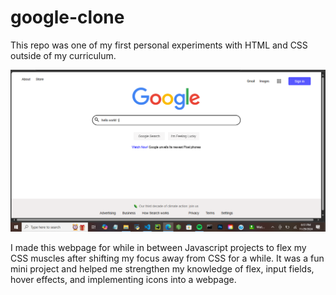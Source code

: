 # google-clone
This repo was one of my first personal experiments with HTML and CSS outside of my curriculum. 

![A screenshot of my Google homepage clone](./Screenshot%20(26).png "Google Home Page Clone Screenshot")

I made this webpage for while in between Javascript projects to flex my CSS muscles after shifting my focus away from CSS for a while. It was a fun mini project and helped me strengthen my knowledge of flex, input fields, hover effects, and implementing icons into a webpage. 
